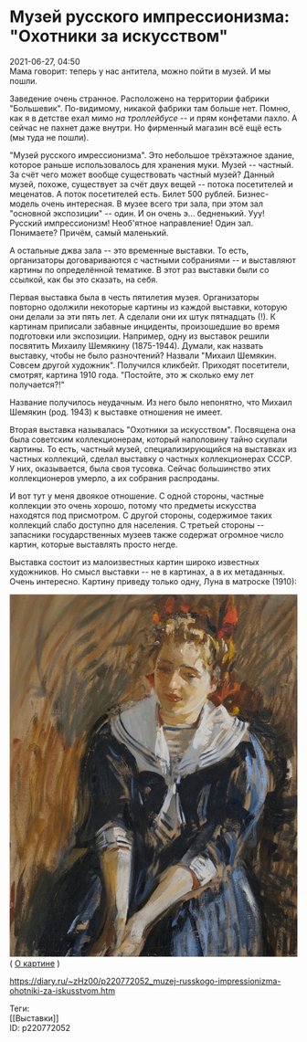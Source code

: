 Музей русского импрессионизма: "Охотники за искусством"
========================================================

   
 2021-06-27, 04:50   
  Мама говорит: теперь у нас антитела, можно пойти в музей. И мы пошли.   
   
 Заведение очень странное. Расположено на территории фабрики "Большевик". По-видимому, никакой фабрики там больше нет. Помню, как я в детстве ехал мимо  *на троллейбусе*  -- и прям конфетами пахло. А сейчас не пахнет даже внутри. Но фирменный магазин всё ещё есть (мы туда не пошли).   
   
 "Музей русского имрессионизма". Это небольшое трёхэтажное здание, которое раньше использовалось для хранения муки. Музей -- частный. За счёт чего может вообще существовать частный музей? Данный музей, похоже, существует за счёт двух вещей -- потока посетителей и меценатов. А поток посетителей есть. Билет 500 рублей. Бизнес-модель очень интересная. В музее всего три зала, при этом зал "основной экспозиции" -- один. И он очень э... бедненький. Ууу! Русский импрессионизм! Необ'ятное направление! Один зал. Понимаете? Причём, самый маленький.   
   
 А остальные джва зала -- это временные выставки. То есть, организаторы договариваются с частными собраниями -- и выставляют картины по определённой тематике. В этот раз выставки были со ссылкой, как бы это сказать, на себя.   
   
 Первая выставка была в честь пятилетия музея. Организаторы повторно одолжили некоторые картины из каждой выставки, которую они делали за эти пять лет. А сделали они их штук пятнадцать (!). К картинам приписали забавные инциденты, произошедшие во время подготовки или экспозиции. Например, одну из выставок решили посвятить Михаилу Шемякину (1875-1944). Думали, как назвать выставку, чтобы не было разночтений? Назвали "Михаил Шемякин. Совсем другой художник". Получился кликбейт. Приходят посетители, смотрят, картина 1910 года. "Постойте, это ж сколько ему лет получается?!"   
   
 Название получилось неудачным. Из него было непонятно, что Михаил Шемякин (род. 1943) к выставке отношения не имеет.   
   
 Вторая выставка называлась "Охотники за искусством". Посвящена она была советским коллекционерам, который наполовину тайно скупали картины. То есть, частный музей, специализирующийся на выставках из частных коллекций, сделал выставку о частных коллекционерах СССР. У них, оказывается, была своя тусовка. Сейчас большинство этих коллекционеров умерло, а их собрания распроданы.   
   
 И вот тут у меня двоякое отношение. С одной стороны, частные коллекции это очень хорошо, потому что предметы искусства находятся под присмотром. С другой стороны, содержимое таких коллекций слабо доступно для населения. С третьей стороны -- запасники государственных музеев также содержат огромное число картин, которые выставлять просто негде.   
   
 Выставка состоит из малоизвестных картин широко известных художников. Но смысл выставки -- не в картинах, а в их метаданных. Очень интересно. Картину приведу только одну, Луна в матроске (1910):   
   
   [![](pics/c2174ea232d6t.jpg)](https://a.radikal.ru/a20/2106/7f/c2174ea232d6.jpg)    
 (  [О картине](https://bit.ly/3A4VoyI)  )    
   
    
 <https://diary.ru/~zHz00/p220772052_muzej-russkogo-impressionizma-ohotniki-za-iskusstvom.htm>   
   
 Теги:   
 [[Выставки]]   
 ID: p220772052